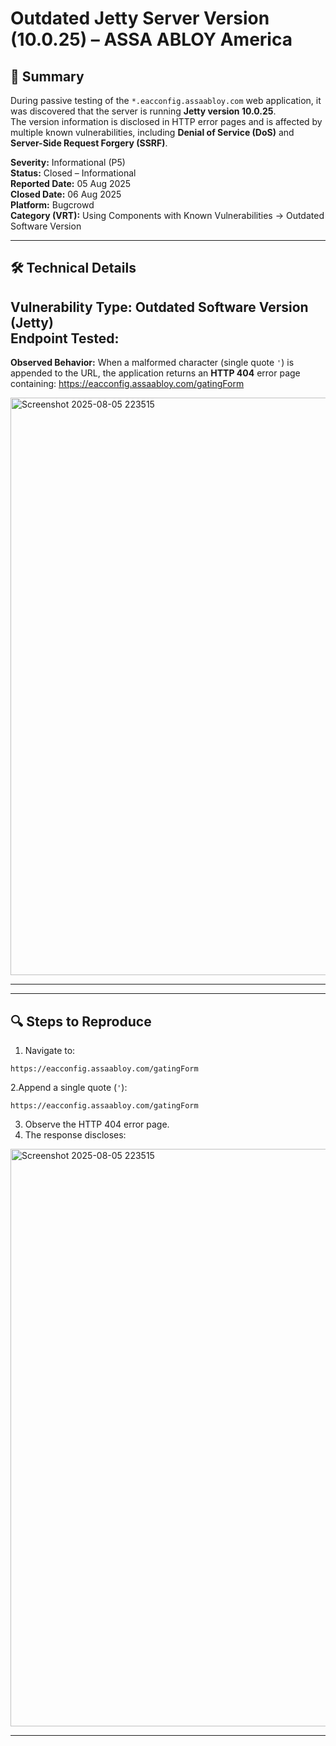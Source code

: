# Outdated Jetty Server Version (10.0.25) – ASSA ABLOY America

## 📌 Summary
During passive testing of the `*.eacconfig.assaabloy.com` web application, it was discovered that the server is running **Jetty version 10.0.25**.  
The version information is disclosed in HTTP error pages and is affected by multiple known vulnerabilities, including **Denial of Service (DoS)** and **Server-Side Request Forgery (SSRF)**.

**Severity:** Informational (P5)  
**Status:** Closed – Informational  
**Reported Date:** 05 Aug 2025  
**Closed Date:** 06 Aug 2025  
**Platform:** Bugcrowd  
**Category (VRT):** Using Components with Known Vulnerabilities → Outdated Software Version

---

## 🛠️ Technical Details

**Vulnerability Type:** Outdated Software Version (Jetty)  
**Endpoint Tested:**  
---

**Observed Behavior:**
When a malformed character (single quote `'`) is appended to the URL, the application returns an **HTTP 404** error page containing:
https://eacconfig.assaabloy.com/gatingForm


<img width="1919" height="924" alt="Screenshot 2025-08-05 223515" src="https://github.com/user-attachments/assets/01d73b9f-c39b-4d33-ae7a-fb834702e3a8" />


---


---

## 🔍 Steps to Reproduce

1. Navigate to:
```
https://eacconfig.assaabloy.com/gatingForm
```
2.Append a single quote (`'`):
```
https://eacconfig.assaabloy.com/gatingForm

```
3. Observe the HTTP 404 error page.
4. The response discloses:

<img width="1919" height="924" alt="Screenshot 2025-08-05 223515" src="https://github.com/user-attachments/assets/7bed41ae-a71f-4d1f-9875-43d461574b7d" />


---
